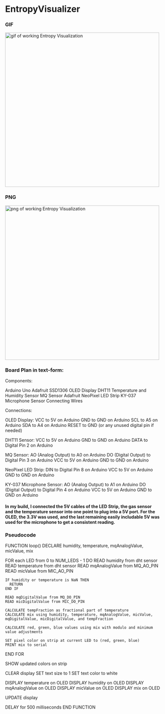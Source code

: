 # EntropyVisualizer

### GIF


<img src="EntropyVisualization.gif" alt="gif of working Entropy Visualization" height="500">

### PNG

<img src="https://github.com/mklemmingen/mklemmingen/blob/main/EntropyVisualizer.png?raw=true" alt="png of working Entropy Visualization" height="500">

### Board Plan in text-form:

Components:

Arduino Uno
Adafruit SSD1306 OLED Display
DHT11 Temperature and Humidity Sensor
MQ Sensor
Adafruit NeoPixel LED Strip
KY-037 Microphone Sensor
Connecting Wires

Connections:

OLED Display:
VCC to 5V on Arduino
GND to GND on Arduino
SCL to A5 on Arduino
SDA to A4 on Arduino
RESET to GND (or any unused digital pin if needed)

DHT11 Sensor:
VCC to 5V on Arduino
GND to GND on Arduino
DATA to Digital Pin 2 on Arduino

MQ Sensor:
AO (Analog Output) to A0 on Arduino
DO (Digital Output) to Digital Pin 3 on Arduino
VCC to 5V on Arduino
GND to GND on Arduino

NeoPixel LED Strip:
DIN to Digital Pin 8 on Arduino
VCC to 5V on Arduino
GND to GND on Arduino

KY-037 Microphone Sensor:
AO (Analog Output) to A1 on Arduino
DO (Digital Output) to Digital Pin 4 on Arduino
VCC to 5V on Arduino
GND to GND on Arduino

#### In my build, I connected the 5V cables of the LED Strip, the gas sensor and the temperature sensor into one point to plug into a 5V port. For the OLED, the 3.3V was used, and the last remaining easily includable 5V was used for the microphone to get a consistent reading. 

### Pseudocode

FUNCTION loop()
  DECLARE humidity, temperature, mqAnalogValue, micValue, mix

  FOR each LED from 0 to NUM_LEDS - 1 DO
    READ humidity from dht sensor
    READ temperature from dht sensor
    READ mqAnalogValue from MQ_AO_PIN
    READ micValue from MIC_AO_PIN

    IF humidity or temperature is NaN THEN
      RETURN
    END IF

    READ mqDigitalValue from MQ_DO_PIN
    READ micDigitalValue from MIC_DO_PIN

    CALCULATE tempFraction as fractional part of temperature
    CALCULATE mix using humidity, temperature, mqAnalogValue, micValue, mqDigitalValue, micDigitalValue, and tempFraction

    CALCULATE red, green, blue values using mix with modulo and minimum value adjustments

    SET pixel color on strip at current LED to (red, green, blue)
    PRINT mix to serial
  END FOR

  SHOW updated colors on strip

  CLEAR display
  SET text size to 1
  SET text color to white

  DISPLAY temperature on OLED
  DISPLAY humidity on OLED
  DISPLAY mqAnalogValue on OLED
  DISPLAY micValue on OLED
  DISPLAY mix on OLED

  UPDATE display

  DELAY for 500 milliseconds
END FUNCTION
